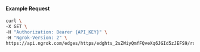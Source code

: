 <!-- Code generated for API Clients. DO NOT EDIT. -->

#### Example Request

```bash
curl \
-X GET \
-H "Authorization: Bearer {API_KEY}" \
-H "Ngrok-Version: 2" \
https://api.ngrok.com/edges/https/edghts_2sZWiyQmfFQveXq6JGId5zJEFS9/routes/edghtsrt_2sZWitfndF5mMC4t8N6TbrWC7BI/oauth
```
